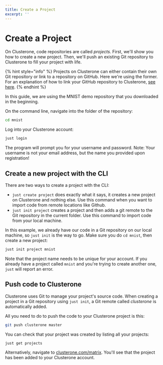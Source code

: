 ```yaml
---
title: Create a Project
excerpt: ''
---
```


# Create a Project

On Clusterone, code repositories are called _projects_. First, we'll show you how to create a new project. Then, we'll push an existing Git repository to Clusterone to fill your project with life.

{% hint style="info" %}
Projects on Clusterone can either contain their own Git repository or link to a repository on GitHub. Here we're using the former. For an explanation of how to link your GitHub repository to Clusterone, [see here](doc:github-repositories).
{% endhint %}

In this guide, we are using the MNIST demo repository that you downloaded in the beginning.

On the command line, navigate into the folder of the repository:

```bash
cd mnist
```

Log into your Clusterone account:

```bash
just login
```

The program will prompt you for your username and password. Note: Your username is not your email address, but the name you provided upon registration!

## Create a new project with the CLI

There are two ways to create a project with the CLI:

* `just create project` does exactly what it says, it creates a new project on Clusterone and nothing else. Use this command when you want to import code from remote locations like Github. 
* `just init project` creates a project and then adds a git remote to the Git repository in the current folder. Use this command to import code from your local machine.

In this example, we already have our code in a Git repository on our local machine, so `just init` is the way to go. Make sure you do `cd mnist`, then create a new project:

```bash
just init project mnist
```

Note that the project name needs to be unique for your account. If you already have a project called `mnist` and you're trying to create another one, `just` will report an error.

## Push code to Clusterone

Clusterone uses Git to manage your project's source code. When creating a project in a Git repository using `just init`, a Git remote called _clusterone_ is automatically added.

All you need to do to push the code to your Clusterone project is this:

```bash
git push clusterone master
```

You can check that your project was created by listing all your projects:

```bash
just get projects
```

Alternatively, navigate to [clusterone.com/matrix](http://www.clusterone.com/matrix). You'll see that the project has been added to your Clusterone account.

